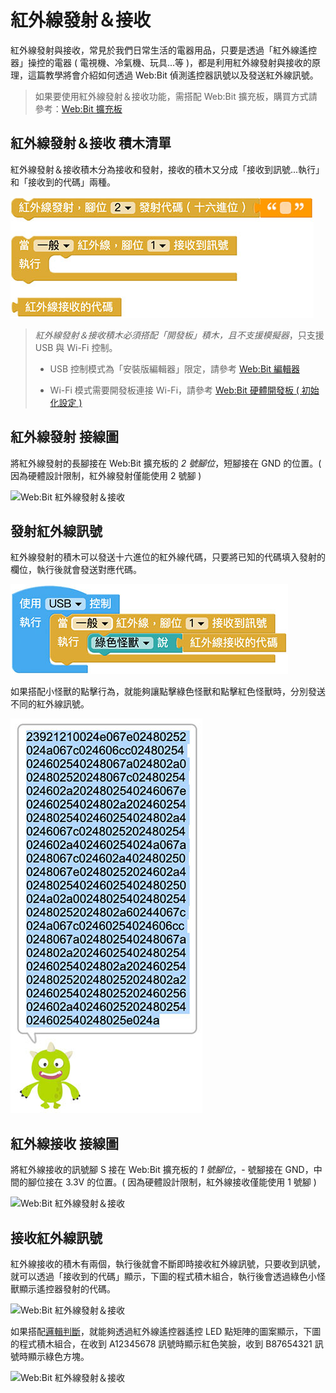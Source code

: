 # 紅外線發射＆接收

紅外線發射與接收，常見於我們日常生活的電器用品，只要是透過「紅外線遙控器」操控的電器 ( 電視機、冷氣機、玩具...等 )，都是利用紅外線發射與接收的原理，這篇教學將會介紹如何透過 Web:Bit 偵測遙控器訊號以及發送紅外線訊號。

> 如果要使用紅外線發射＆接收功能，需搭配 Web:Bit 擴充板，購買方式請參考：[Web:Bit 擴充板](https://store.webduino.io/products/webbit-extension-board?utm_source=webbit&utm_medium=article#_blank)

## 紅外線發射＆接收 積木清單

紅外線發射＆接收積木分為接收和發射，接收的積木又分成「接收到訊號...執行」和「接收到的代碼」兩種。

![Web:Bit 紅外線發射＆接收](../../../../media/zh-tw/education/extension-basic-package/ir-01.jpg)

> *紅外線發射＆接收積木必須搭配「開發板」積木，且不支援模擬器*，只支援 USB 與 Wi-Fi 控制。
>
> - USB 控制模式為「安裝版編輯器」限定，請參考 [Web:Bit 編輯器](../index.html#software)
>
> - Wi-Fi 模式需要開發板連接 Wi-Fi，請參考 [Web:Bit 硬體開發板 ( 初始化設定 )](../info/setup.html)

## 紅外線發射 接線圖

將紅外線發射的長腳接在 Web:Bit 擴充板的 *2 號腳位*，短腳接在 GND 的位置。( 因為硬體設計限制，紅外線發射僅能使用 2 號腳 )

![Web:Bit 紅外線發射＆接收](../../../../media/zh-tw/education/extension-basic-package/ir-02.jpg)

## 發射紅外線訊號

紅外線發射的積木可以發送十六進位的紅外線代碼，只要將已知的代碼填入發射的欄位，執行後就會發送對應代碼。

![Web:Bit 紅外線發射＆接收](../../../../media/zh-tw/education/extension-basic-package/ir-04.jpg)

如果搭配小怪獸的點擊行為，就能夠讓點擊綠色怪獸和點擊紅色怪獸時，分別發送不同的紅外線訊號。

![Web:Bit 紅外線發射＆接收](../../../../media/zh-tw/education/extension-basic-package/ir-05.jpg)

## 紅外線接收 接線圖

將紅外線接收的訊號腳 S 接在 Web:Bit 擴充板的 *1 號腳位*，- 號腳接在 GND，中間的腳位接在 3.3V 的位置。( 因為硬體設計限制，紅外線接收僅能使用 1 號腳 )

![Web:Bit 紅外線發射＆接收](../../../../media/zh-tw/education/extension-basic-package/ir-03.jpg)

## 接收紅外線訊號

紅外線接收的積木有兩個，執行後就會不斷即時接收紅外線訊號，只要收到訊號，就可以透過「接收到的代碼」顯示，下圖的程式積木組合，執行後會透過綠色小怪獸顯示遙控器發射的代碼。

![Web:Bit 紅外線發射＆接收](../../../../media/zh-tw/education/extension-basic-package/ir-07.jpg)

如果搭配[邏輯判斷](/zh-tw/docs/webbit/basic/logic.html)，就能夠透過紅外線遙控器遙控 LED 點矩陣的圖案顯示，下圖的程式積木組合，在收到 A12345678 訊號時顯示紅色笑臉，收到 B87654321 訊號時顯示綠色方塊。

![Web:Bit 紅外線發射＆接收](../../../../media/zh-tw/education/extension-basic-package/ir-08.jpg)


